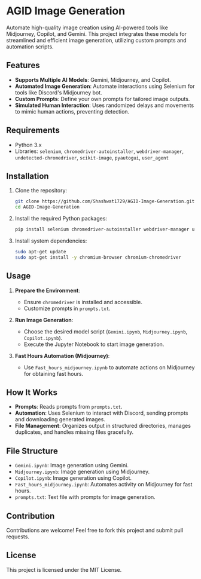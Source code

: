 # AGID Image Generation

Automate high-quality image creation using AI-powered tools like Midjourney, Copilot, and Gemini. This project integrates these models for streamlined and efficient image generation, utilizing custom prompts and automation scripts.

## Features

- **Supports Multiple AI Models**: Gemini, Midjourney, and Copilot.
- **Automated Image Generation**: Automate interactions using Selenium for tools like Discord's Midjourney bot.
- **Custom Prompts**: Define your own prompts for tailored image outputs.
- **Simulated Human Interaction**: Uses randomized delays and movements to mimic human actions, preventing detection.

## Requirements

- Python 3.x
- Libraries: `selenium`, `chromedriver-autoinstaller`, `webdriver-manager`, `undetected-chromedriver`, `scikit-image`, `pyautogui`, `user_agent`

## Installation

1. Clone the repository:
    ```bash
    git clone https://github.com/Shashwat1729/AGID-Image-Generation.git
    cd AGID-Image-Generation
    ```
2. Install the required Python packages:
    ```bash
    pip install selenium chromedriver-autoinstaller webdriver-manager undetected-chromedriver scikit-image user_agent pyautogui
    ```
3. Install system dependencies:
    ```bash
    sudo apt-get update
    sudo apt-get install -y chromium-browser chromium-chromedriver
    ```

## Usage

1. **Prepare the Environment**:
   - Ensure `chromedriver` is installed and accessible.
   - Customize prompts in `prompts.txt`.

2. **Run Image Generation**:
   - Choose the desired model script (`Gemini.ipynb`, `Midjourney.ipynb`, `Copilot.ipynb`).
   - Execute the Jupyter Notebook to start image generation.

3. **Fast Hours Automation (Midjourney)**:
   - Use `Fast_hours_midjourney.ipynb` to automate actions on Midjourney for obtaining fast hours.

## How It Works

- **Prompts**: Reads prompts from `prompts.txt`.
- **Automation**: Uses Selenium to interact with Discord, sending prompts and downloading generated images.
- **File Management**: Organizes output in structured directories, manages duplicates, and handles missing files gracefully.

## File Structure

- `Gemini.ipynb`: Image generation using Gemini.
- `Midjourney.ipynb`: Image generation using Midjourney.
- `Copilot.ipynb`: Image generation using Copilot.
- `Fast_hours_midjourney.ipynb`: Automates activity on Midjourney for fast hours.
- `prompts.txt`: Text file with prompts for image generation.

## Contribution

Contributions are welcome! Feel free to fork this project and submit pull requests.

## License

This project is licensed under the MIT License.

